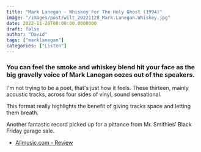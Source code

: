 ```yaml
---
title: "Mark Lanegan - Whiskey For The Holy Ghost (1994)"
image: "/images/post/wilt_20221128_Mark.Lanegan.Whiskey.jpg"
date: 2022-11-28T00:00:00.0000000
draft: false
author: "David"
tags: ["marklanegan"]
categories: ["Listen"]
---
```

### You can feel the smoke and whiskey blend hit your face as the big gravelly voice of Mark Lanegan oozes out of the speakers. 

 I'm not trying to be a poet, that's just how it feels. These thirteen, mainly acoustic tracks, across four sides of vinyl, sound sensational. 

 This format really highlights the benefit of giving tracks space and letting them breath.

 Another fantastic record picked up for a pittance from Mr. Smithies’ Black Friday garage sale.

-  [Allmusic.com - Review](https://www.allmusic.com/album/whiskey-for-the-holy-ghost-mw0000279638)
